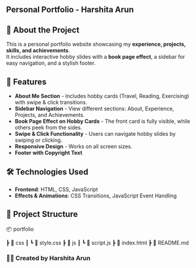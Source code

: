 ## Personal Portfolio - Harshita Arun

## 📌 About the Project
This is a personal portfolio website showcasing my **experience, projects, skills, and achievements**.  
It includes interactive hobby slides with a **book page effect**, a sidebar for easy navigation, and a stylish footer.

## 🌟 Features
- **About Me Section** - Includes hobby cards (Travel, Reading, Exercising) with swipe & click transitions.  
- **Sidebar Navigation** - View different sections: About, Experience, Projects, and Achievements.  
- **Book Page Effect on Hobby Cards** - The front card is fully visible, while others peek from the sides.  
- **Swipe & Click Functionality** - Users can navigate hobby slides by swiping or clicking.  
- **Responsive Design** - Works on all screen sizes.  
- **Footer with Copyright Text**  

## 🛠️ Technologies Used
- **Frontend**: HTML, CSS, JavaScript  
- **Effects & Animations**: CSS Transitions, JavaScript Event Handling  

## 📂 Project Structure

📦 portfolio

┣ 📂 css
┃ ┗ 📜 style.css
┣ 📂 js
┃ ┗ 📜 script.js
┣ 📜 index.html
┣ 📜 README.md

### 👨‍💻 Created by Harshita Arun
